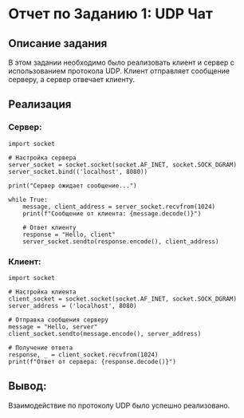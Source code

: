 # Отчет по Заданию 1: UDP Чат

## Описание задания
В этом задании необходимо было реализовать клиент и сервер с использованием протокола UDP. Клиент отправляет сообщение серверу, а сервер отвечает клиенту.

## Реализация

### Сервер:
```
import socket

# Настройка сервера
server_socket = socket.socket(socket.AF_INET, socket.SOCK_DGRAM)
server_socket.bind(('localhost', 8080))

print("Сервер ожидает сообщение...")

while True:
    message, client_address = server_socket.recvfrom(1024)
    print(f"Сообщение от клиента: {message.decode()}")

    # Ответ клиенту
    response = "Hello, client"
    server_socket.sendto(response.encode(), client_address)
```
### Клиент:
```
import socket

# Настройка клиента
client_socket = socket.socket(socket.AF_INET, socket.SOCK_DGRAM)
server_address = ('localhost', 8080)

# Отправка сообщения серверу
message = "Hello, server"
client_socket.sendto(message.encode(), server_address)

# Получение ответа
response, _ = client_socket.recvfrom(1024)
print(f"Ответ от сервера: {response.decode()}")
```
## Вывод:
Взаимодействие по протоколу UDP было успешно реализовано.
